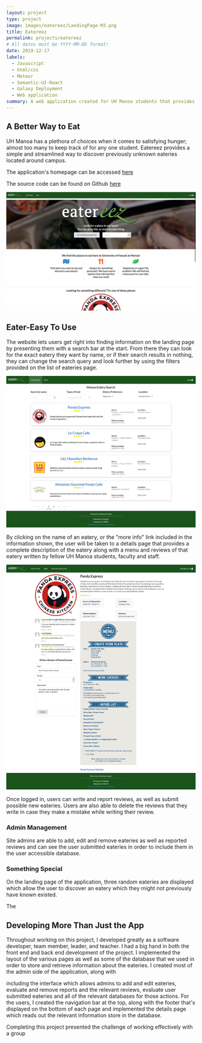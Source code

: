 ```yaml
---
layout: project
type: project
image: images/eatereez/LandingPage-M3.png
title: Eatereez
permalink: projects/eatereez
# All dates must be YYYY-MM-DD format!
date: 2019-12-17
labels:
  - Javascript
  - html/css
  - Meteor
  - Semantic-UI-React
  - Galaxy Deployment
  - Web application
summary: A web application created for UH Manoa students that provides information about where to get food on campus.
---
```


## A Better Way to Eat

UH Manoa has a plethora of choices when it comes to satisfying hunger; almost too many to keep track of for any one
 student. Eatereez provides a simple and streamlined way to discover previously unknown eateries located around campus. 
 
 The application's homepage can be accessed [here](https://nutrition-positions.github.io/)
 
 The source code can be found on Github [here](https://github.com/nutrition-positions/eatereez)
 
 <img class="ui rounded image" src="../images/eatereez/Final-landing.png">
 
## Eater-Easy To Use
 
 The website lets users get right into finding information on the landing page by presenting them with a search bar
  at the start. From there they can look for the exact eatery they want by name, or if their search results in
   nothing, they can change the search query and look further by using the filters provided on the list of
    eateries page.
    
<img class="ui huge right floated rounded image" src="../images/eatereez/Final-food-finder.png">  

  By clicking on the name of an eatery, or the "more info" link included in the information shown, the user will be
   taken to a details page that provides a complete description of the eatery along with a menu and reviews of that
    eatery written by fellow UH Manoa students, faculty and staff.
    
<img class="ui huge left rounded image" src="../images/eatereez/Final-restaurant-details.png">  

Once logged in, users can write and report reviews, as well as submit possible new eateries. Users
 are also able to delete the reviews that they write in case they make a mistake while writing their review.
 
### Admin Management
 
Site admins are able to add, edit and remove eateries as well as reported reviews and can see the user submitted
 eateries in order to include them in the user accessible database.
 
### Something Special

On the landing page of the application, three random eateries are displayed which allow the user to
 discover an
 eatery which they might not previously have known existed.
 
 The 

## Developing More Than Just the App

Throughout working on this project, I developed greatly as a software developer, team member, leader, and teacher. I
 had a big hand in both the front end and back end development of the project. I implemented the layout of the various
  pages as well as some of the database that we used in order to store and retrieve information about the
   eateries. I created most of the admin side of the application, along with 
    
 including the interface which allows admins to
    add and edit eateries, evaluate and remove reports and the relevant reviews, evaluate user
     submitted eateries and all of the relevant databases for those actions. For the users, I created the navigation bar at the top, along with the footer that's displayed on the bottom  of
      each page and implemented the details page which reads out the relevant information store in the database.
      
Completing this project presented the challenge of working effectively with a group


